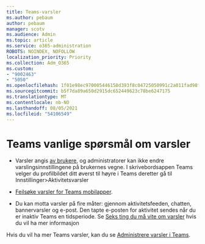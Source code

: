 ```yaml
---
title: Teams-varsler
ms.author: pebaum
author: pebaum
manager: scotv
ms.audience: Admin
ms.topic: article
ms.service: o365-administration
ROBOTS: NOINDEX, NOFOLLOW
localization_priority: Priority
ms.collection: Adm_O365
ms.custom:
- "9002463"
- "5050"
ms.openlocfilehash: 1f01e98ec970005446150d393f8c04725050991c2a011fad98f22113f2246681
ms.sourcegitcommit: b5f7da89a650d2915dc652449623c78be6247175
ms.translationtype: MT
ms.contentlocale: nb-NO
ms.lasthandoff: 08/05/2021
ms.locfileid: "54106549"
---
```

# <a name="teams-notifications-faq"></a>Teams vanlige spørsmål om varsler


- Varsler angis [av brukere](https://support.microsoft.com/office/1cc31834-5fe5-412b-8edb-43fecc78413d), og administratorer kan ikke endre varslingsinnstillingene på brukernes vegne. I skrivebordsappen Teams velger du profilbildet ditt øverst til høyre i Teams deretter gå til Innstillinger>Aktivitetsvarsler

- [Feilsøke varsler for Teams mobilapper](https://support.microsoft.com/office/6d125ac2-e440-4fab-8e4c-2227a52d460c).

- Du kan motta varsler på fire måter: gjennom aktivitetsfeeden, chatten, bannervarsler og e-post. Den tapte e-posten for aktivitet sendes når du er inaktiv Teams en tidsperiode. Se [Seks ting du må vite om varsler](https://support.microsoft.com/office/abb62c60-3d15-4968-b86a-42fea9c22cf4) hvis du vil ha mer informasjon

Hvis du vil ha mer Teams varsler, kan du se [Administrere varsler i Teams](https://support.office.com/article/1cc31834-5fe5-412b-8edb-43fecc78413d#ID0EAABAAA).
